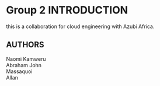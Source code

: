 # Group 2  INTRODUCTION 
this is a collaboration for cloud engineering with Azubi Africa.
## AUTHORS 
Naomi Kamweru <br>
Abraham John  <br>
Massaquoi <br>
Allan
